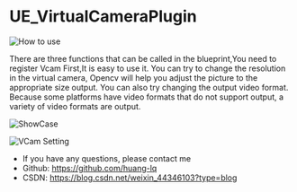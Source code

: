 # UE_VirtualCameraPlugin

![How to use](https://user-images.githubusercontent.com/50535321/167608121-03591d80-d9c7-4e5e-b837-2a9855d06e4b.png)

There are three functions that can be called in the blueprint,You need to register Vcam First,It is easy to use it.
You can try to change the resolution in the virtual camera, Opencv will help you adjust the picture to the appropriate size output.
You can also try changing the output video format.
Because some platforms have video formats that do not support output, a variety of video formats are output.

![ShowCase](https://user-images.githubusercontent.com/50535321/167609782-862eb4ad-277f-43df-9877-29970b5040ec.png)

![VCam Setting](https://user-images.githubusercontent.com/50535321/167820131-1fb36ad7-fe94-4aad-a9ad-b05bf2786727.jpg)

*   If you have any questions, please contact me
*   Github: https://github.com/huang-lq
*   CSDN:   https://blog.csdn.net/weixin_44346103?type=blog
